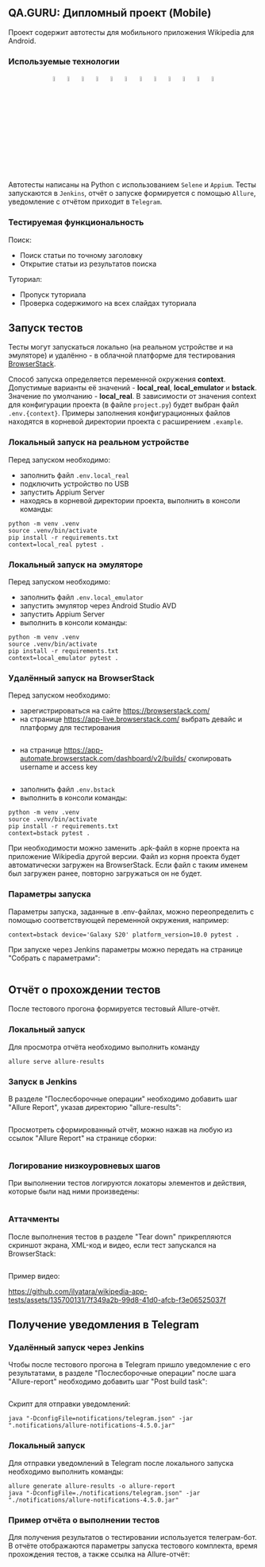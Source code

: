 ## QA.GURU: Дипломный проект (Mobile)

Проект содержит автотесты для мобильного приложения Wikipedia для Android.

### Используемые технологии

<p align="center">
  <code><img width="5%" title="Pycharm" src="images/logos/pycharm.png"></code>
  <code><img width="5%" title="Python" src="images/logos/python.png"></code>
  <code><img width="5%" title="Pytest" src="images/logos/pytest.png"></code>
  <code><img width="5%" title="Requests" src="images/logos/requests.png"></code>
  <code><img width="5%" title="Appium" src="images/logos/appium.png"></code>
  <code><img width="5%" title="Selene" src="images/logos/selene.png"></code>
  <code><img width="5%" title="Selenium" src="images/logos/selenium.png"></code>
  <code><img width="5%" title="GitHub" src="images/logos/github.png"></code>
  <code><img width="5%" title="Jenkins" src="images/logos/jenkins.png"></code>
  <code><img width="5%" title="BrowserStack" src="images/logos/browserstack.png"></code>
  <code><img width="5%" title="Allure Report" src="images/logos/allure_report.png"></code>
  <code><img width="5%" title="Telegram" src="images/logos/tg.png"></code>
</p>

Автотесты написаны на Python с использованием <code>Selene</code> и <code>Appium</code>. Тесты запускаются в <code>Jenkins</code>, отчёт о запуске формируется с помощью <code>Allure</code>, уведомление с отчётом приходит в <code>Telegram</code>.

### Тестируемая функциональность

Поиск:

- Поиск статьи по точному заголовку
- Открытие статьи из результатов поиска

Туториал:

- Пропуск туториала
- Проверка содержимого на всех слайдах туториала



## Запуск тестов

Тесты могут запускаться локально (на реальном устройстве и на эмуляторе) и удалённо - в облачной платформе для тестирования <a href="https://browserstack.com">BrowserStack</a>.

Способ запуска определяется переменной окружения **context**. Допустимые варианты её значений - **local_real**, **local_emulator** и **bstack**. Значение по умолчанию - **local_real**. В зависимости от значения context для конфигурации проекта (в файле <code>project.py</code>) будет выбран файл <code>.env.{context}</code>. Примеры заполнения конфигурационных файлов находятся в корневой директории проекта с расширением <code>.example</code>.

### Локальный запуск на реальном устройстве

Перед запуском необходимо:
- заполнить файл <code>.env.local_real</code>
- подключить устройство по USB
- запустить Appium Server
- находясь в корневой директории проекта, выполнить в консоли команды:

```
python -m venv .venv
source .venv/bin/activate
pip install -r requirements.txt
context=local_real pytest .
```

### Локальный запуск на эмуляторе

Перед запуском необходимо:
- заполнить файл <code>.env.local_emulator</code>
- запустить эмулятор через Android Studio AVD
- запустить Appium Server
- выполнить в консоли команды:

```
python -m venv .venv
source .venv/bin/activate
pip install -r requirements.txt
context=local_emulator pytest .
```

### Удалённый запуск на BrowserStack

Перед запуском необходимо:
- зарегистрироваться на сайте https://browserstack.com/
- на странице https://app-live.browserstack.com/ выбрать девайс и платформу для тестирования

<img src="images/screenshots/bstack_devices.jpg" alt=""/>

- на странице https://app-automate.browserstack.com/dashboard/v2/builds/ скопировать username и access key

<img src="images/screenshots/bstack_credentials.jpg" alt=""/>

- заполнить файл <code>.env.bstack</code>
- выполнить в консоли команды:

```
python -m venv .venv
source .venv/bin/activate
pip install -r requirements.txt
context=bstack pytest .
```

При необходимости можно заменить .apk-файл в корне проекта на приложение Wikipedia другой версии. Файл из корня проекта будет автоматически загружен на BrowserStack. Если файл с таким именем был загружен ранее, повторно загружаться он не будет.

### Параметры запуска

Параметры запуска, заданные в .env-файлах, можно переопределить с помощью соответствующей переменной окружения, например:

```
context=bstack device='Galaxy S20' platform_version=10.0 pytest .
```

При запуске через Jenkins параметры можно передать на странице "Собрать с параметрами":

<img src="images/screenshots/jenkins_parametrized_build.jpg" alt=""/>



## Отчёт о прохождении тестов

После тестового прогона формируется тестовый Allure-отчёт.

### Локальный запуск

Для просмотра отчёта необходимо выполнить команду

```
allure serve allure-results
```

### Запуск в Jenkins

В разделе "Послесборочные операции" необходимо добавить шаг "Allure Report", указав директорию "allure-results":

<img src="images/screenshots/jenkins_configuration_allure.jpg" alt=""/>

Просмотреть сформированный отчёт, можно нажав на любую из ссылок "Allure Report" на странице сборки:

<img src="images/screenshots/jenkins_allure_report.jpg" alt=""/>

### Логирование низкоуровневых шагов

При выполнении тестов логируются локаторы элементов и действия, которые были над ними произведены:

<img src="images/screenshots/allure_low_level_logging.jpg" alt=""/>

### Аттачменты

После выполнения тестов в разделе "Tear down" прикрепляются скриншот экрана, XML-код и видео, если тест запускался на BrowserStack:

<img src="images/screenshots/allure_attachments.jpg" alt=""/>

Пример видео:

https://github.com/ilyatara/wikipedia-app-tests/assets/135700131/7f349a2b-99d8-41d0-afcb-f3e06525037f



## Получение уведомления в Telegram

### Удалённый запуск через Jenkins

Чтобы после тестового прогона в Telegram пришло уведомление с его результатами, в разделе "Послесборочные операции" после шага "Allure-report" необходимо добавить шаг "Post build task":

<img src="images/screenshots/jenkins_configuration_notifications.jpg" alt=""/>

Скрипт для отправки уведомлений:

```
java "-DconfigFile=notifications/telegram.json" -jar ".notifications/allure-notifications-4.5.0.jar"
```

### Локальный запуск

Для отправки уведомлений в Telegram после локального запуска необходимо выполнить команды:

```
allure generate allure-results -o allure-report
java "-DconfigFile=./notifications/telegram.json" -jar "./notifications/allure-notifications-4.5.0.jar"
```

### Пример отчёта о выполнении тестов

Для получения результатов о тестировании используется телеграм-бот. В отчёте отображаются параметры запуска тестового комплекта, время прохождения тестов, а также ссылка на Allure-отчёт:

<img src="images/screenshots/telegram_notification.jpg" alt=""/>

